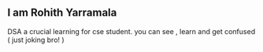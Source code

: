 ## I am Rohith Yarramala
DSA a crucial learning for cse student.
you can see , learn and get confused ( just joking bro! )
